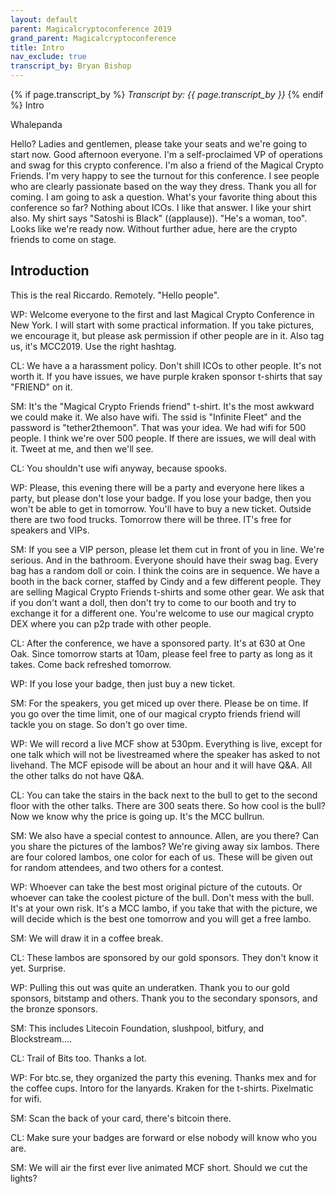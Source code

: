 ```yaml
---
layout: default
parent: Magicalcryptoconference 2019
grand_parent: Magicalcryptoconference
title: Intro
nav_exclude: true
transcript_by: Bryan Bishop
---
```


{% if page.transcript_by %} <i>Transcript by:
{{ page.transcript_by }}</i> {% endif %} Intro

Whalepanda

Hello? Ladies and gentlemen, please take your seats and we're going to
start now. Good afternoon everyone. I'm a self-proclaimed VP of
operations and swag for this crypto conference. I'm also a friend of the
Magical Crypto Friends. I'm very happy to see the turnout for this
conference. I see people who are clearly passionate based on the way
they dress. Thank you all for coming. I am going to ask a question.
What's your favorite thing about this conference so far? Nothing about
ICOs. I like that answer. I like your shirt also. My shirt says "Satoshi
is Black" ((applause)). "He's a woman, too". Looks like we're ready now.
Without further adue, here are the crypto friends to come on stage.

## Introduction

This is the real Riccardo. Remotely. "Hello people".

WP: Welcome everyone to the first and last Magical Crypto Conference in
New York. I will start with some practical information. If you take
pictures, we encourage it, but please ask permission if other people are
in it. Also tag us, it's MCC2019. Use the right hashtag.

CL: We have a a harassment policy. Don't shill ICOs to other people.
It's not worth it. If you have issues, we have purple kraken sponsor
t-shirts that say "FRIEND" on it.

SM: It's the "Magical Crypto Friends friend" t-shirt. It's the most
awkward we could make it. We also have wifi. The ssid is "Infinite
Fleet" and the password is "tether2themoon". That was your idea. We had
wifi for 500 people. I think we're over 500 people. If there are issues,
we will deal with it. Tweet at me, and then we'll see.

CL: You shouldn't use wifi anyway, because spooks.

WP: Please, this evening there will be a party and everyone here likes a
party, but please don't lose your badge. If you lose your badge, then
you won't be able to get in tomorrow. You'll have to buy a new ticket.
Outside there are two food trucks. Tomorrow there will be three. IT's
free for speakers and VIPs.

SM: If you see a VIP person, please let them cut in front of you in
line. We're serious. And in the bathroom. Everyone should have their
swag bag. Every bag has a random doll or coin. I think the coins are in
sequence. We have a booth in the back corner, staffed by Cindy and a few
different people. They are selling Magical Crypto Friends t-shirts and
some other gear. We ask that if you don't want a doll, then don't try to
come to our booth and try to exchange it for a different one. You're
welcome to use our magical crypto DEX where you can p2p trade with other
people.

CL: After the conference, we have a sponsored party. It's at 630 at One
Oak. Since tomorrow starts at 10am, please feel free to party as long as
it takes. Come back refreshed tomorrow.

WP: If you lose your badge, then just buy a new ticket.

SM: For the speakers, you get miced up over there. Please be on time. If
you go over the time limit, one of our magical crypto friends friend
will tackle you on stage. So don't go over time.

WP: We will record a live MCF show at 530pm. Everything is live, except
for one talk which will not be livestreamed where the speaker has asked
to not livehand. The MCF episode will be about an hour and it will have
Q&A. All the other talks do not have Q&A.

CL: You can take the stairs in the back next to the bull to get to the
second floor with the other talks. There are 300 seats there. So how
cool is the bull? Now we know why the price is going up. It's the MCC
bullrun.

SM: We also have a special contest to announce. Allen, are you there?
Can you share the pictures of the lambos? We're giving away six lambos.
There are four colored lambos, one color for each of us. These will be
given out for random attendees, and two others for a contest.

WP: Whoever can take the best most original picture of the cutouts. Or
whoever can take the coolest picture of the bull. Don't mess with the
bull. It's at your own risk. It's a MCC lambo, if you take that with the
picture, we will decide which is the best one tomorrow and you will get
a free lambo.

SM: We will draw it in a coffee break.

CL: These lambos are sponsored by our gold sponsors. They don't know it
yet. Surprise.

WP: Pulling this out was quite an underatken. Thank you to our gold
sponsors, bitstamp and others. Thank you to the secondary sponsors, and
the bronze sponsors.

SM: This includes Litecoin Foundation, slushpool, bitfury, and
Blockstream....

CL: Trail of Bits too. Thanks a lot.

WP: For btc.se, they organized the party this evening. Thanks mex and
for the coffee cups. Intoro for the lanyards. Kraken for the t-shirts.
Pixelmatic for wifi.

SM: Scan the back of your card, there's bitcoin there.

CL: Make sure your badges are forward or else nobody will know who you
are.

SM: We will air the first ever live animated MCF short. Should we cut
the lights?
